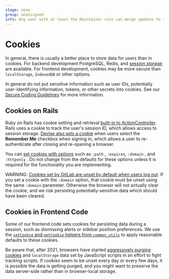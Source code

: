```yaml
---
stage: none
group: unassigned
info: Any user with at least the Maintainer role can merge updates to this content. For details, see https://docs.gitlab.com/ee/development/development_processes.html#development-guidelines-review.
---
```


# Cookies

In general, there is usually a better place to store data for users than in cookies. For backend development PostgreSQL, Redis, and [session storage](session.md) are available. For frontend development, cookies may be more secure than `localStorage`, `IndexedDB` or other options.

In general do not put sensitive information such as user IDs, potentially user-identifying information, tokens, or other secrets into cookies. See our [Secure Coding Guidelines](secure_coding_guidelines.md) for more information.

## Cookies on Rails

Ruby on Rails has cookie setting and retrieval [built-in to ActionController](https://guides.rubyonrails.org/action_controller_overview.html#cookies). Rails uses a cookie to track the user's session ID, which allows access to session storage. [Devise also sets a cookie](https://github.com/heartcombo/devise/blob/main/lib/devise/strategies/rememberable.rb) when users select the **Remember Me** checkbox when signing in, which allows a user to re-authenticate after closing and re-opening a browser.

You can [set cookies with options](https://api.rubyonrails.org/v7.1.3.4/classes/ActionDispatch/Cookies.html) such as `:path` , `:expires`, `:domain` , and `:httponly` . Do not change from the defaults for these options unless it is required for the functionality you are implementing.

WARNING:
[Cookies set by GitLab are unset by default when users log out](https://gitlab.com/gitlab-org/gitlab/-/blob/master/app/controllers/sessions_controller.rb#L104). If you set a cookie with the `:domain` option, that cookie must be unset using the same `:domain` parameter. Otherwise the browser will not actually clear the cookie, and we risk persisting potentially-sensitive data which should have been cleared.

## Cookies in Frontend Code

Some of our frontend code sets cookies for persisting data during a session, such as dismissing alerts or sidebar position preferences. We use the [`setCookie` and `getCookie` helpers from `common_utils`](https://gitlab.com/gitlab-org/gitlab/-/blob/master/app/assets/javascripts/lib/utils/common_utils.js#L697) to apply reasonable defaults to these cookies.

Be aware that, after 2021, browsers have started [aggressively purging cookies](https://clearcode.cc/blog/browsers-first-third-party-cookies/) and `localStorage` data set by JavaScript scripts in an effort to fight tracking scripts. If cookies seem to be unset every day or every few days, it is possible the data is getting purged, and you might want to preserve the data server-side rather than in browser-local storage.
